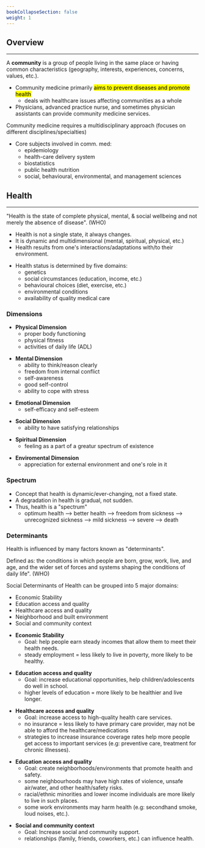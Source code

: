 ```yaml
---
bookCollapseSection: false
weight: 1
---
```


## **Overview**
---

A **community** is a group of people living in the same place or having common characteristics (geography, interests, experiences, concerns, values, etc.).

* Community medicine primarily <mark>aims to prevent diseases and promote health</mark>
    * deals with healthcare issues affecting communities as a whole
* Physicians, advanced practice nurse, and sometimes physician assistants can provide community medicine services.

Community medicine requires a multidisciplinary approach (focuses on different disciplines/specialties)

* Core subjects involved in comm. med:
    * epidemiology
    * health-care delivery system
    * biostatistics
    * public health nutrition
    * social, behavioural, environmental, and management sciences

## **Health**
---

"Health is the state of complete physical, mental, & social wellbeing and not merely the absence of disease". (WHO)

* Health is not a single state, it always changes.
* It is dynamic and multidimensional (mental, spiritual, physical, etc.)
* Health results from one's interactions/adaptations with/to their environment.
<!-- -->
* Health status is determined by five domains:
    * genetics
    * social circumstances (education, income, etc.)
    * behavioural choices (diet, exercise, etc.)
    * environmental conditions
    * availability of quality medical care


### **Dimensions**

* **Physical Dimension**
    * proper body functioning
    * physical fitness
    * activities of daily life (ADL)
<!-- -->
* **Mental Dimension**
    * ability to think/reason clearly
    * freedom from internal conflict
    * self-awareness
    * good self-control
    * ability to cope with stress
<!-- -->
* **Emotional Dimension**
    * self-efficacy and self-esteem
<!-- -->
* **Social Dimension**
    * ability to have satisfying relationships
<!-- -->
* **Spiritual Dimension**
    * feeling as a part of a greatur spectrum of existence
<!-- -->
* **Enviromental Dimension**
    * appreciation for external environment and one's role in it


### **Spectrum**

* Concept that health is dynamic/ever-changing, not a fixed state.
* A degradation in health is gradual, not sudden.
* Thus, health is a "spectrum"
    * optimum health --> better health --> freedom from sickness --> unrecognized sickness --> mild sickness --> severe --> death


### **Determinants**

Health is influenced by many factors known as "determinants".

Defined as: the conditions in which people are born, grow, work, live, and age, and the wider set of forces and systems shaping the conditions of daily life". (WHO)

Social Determinants of Health can be grouped into 5 major domains:
* Economic Stability
* Education access and quality
* Healthcare access and quality
* Neighborhood and built environment
* Social and community context

<!-- -->
* **Economic Stability**
    * Goal: help people earn steady incomes that allow them to meet their health needs.
    * steady employment = less likely to live in poverty, more likely to be healthy.
<!-- -->
* **Education access and quality**
    * Goal: increase educational opportunities, help children/adolescents do well in school.
    * higher levels of education = more likely to be healthier and live longer.
<!-- -->
* **Healthcare access and quality**
    * Goal: increase access to high-quality health care services.
    * no insurance = less likely to have primary care provider, may not be able to afford the healthcare/medications
    * strategies to increase insurance coverage rates help more people get access to important services (e.g: preventive care, treatment for chronic illnesses).
<!-- -->
* **Education access and quality**
    * Goal: create neighborhoods/environments that promote health and safety.
    * some neighbourhoods may have high rates of violence, unsafe air/water, and other health/safety risks.
    * racial/ethnic minorities and lower income individuals are more likely to live in such places.
    * some work environments may harm health (e.g: secondhand smoke, loud noises, etc.).
<!-- -->
* **Social and community context**
    * Goal: Increase social and community support.
    * relationships (family, friends, coworkers, etc.) can influence health.
